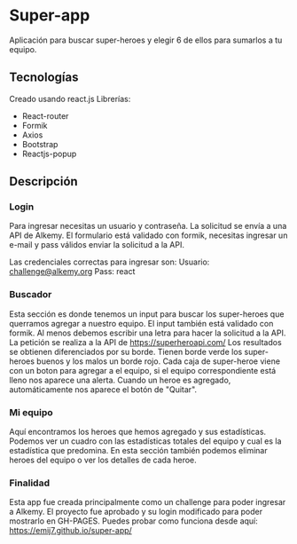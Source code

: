# Super-app
Aplicación para buscar super-heroes y elegir 6 de ellos para sumarlos a tu equipo.

## Tecnologías
Creado usando react.js
Librerías:
- React-router
- Formik
- Axios
- Bootstrap
- Reactjs-popup

## Descripción
### Login
Para ingresar necesitas un usuario y contraseña. La solicitud se envía a una API de Alkemy.
El formulario está validado con formik, necesitas ingresar un e-mail y pass válidos enviar la solicitud a la API.

Las credenciales correctas para ingresar son:
Usuario: challenge@alkemy.org
Pass: react

### Buscador
Esta sección es donde tenemos un input para buscar los super-heroes que querramos agregar a nuestro equipo.
El input también está validado con formik. Al menos debemos escribir una letra para hacer la solicitud a la API.
La petición se realiza a la API de https://superheroapi.com/ 
Los resultados se obtienen diferenciados por su borde. Tienen borde verde los super-heroes buenos y los malos un borde rojo.
Cada caja de super-heroe viene con un boton para agregar a el equipo, si el equipo correspondiente está lleno nos aparece una alerta.
Cuando un heroe es agregado, automáticamente nos aparece el botón de "Quitar".

### Mi equipo
Aquí encontramos los heroes que hemos agregado y sus estadísticas.
Podemos ver un cuadro con las estadísticas totales del equipo y cual es la estadística que predomina.
En esta sección también podemos eliminar heroes del equipo o ver los detalles de cada heroe.


### Finalidad
Esta app fue creada principalmente como un challenge para poder ingresar a Alkemy.
El proyecto fue aprobado y su login modificado para poder mostrarlo en GH-PAGES.
Puedes probar como funciona desde aquí: 
https://emij7.github.io/super-app/

